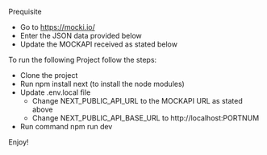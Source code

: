 Prequisite
- Go to https://mocki.io/
- Enter the JSON data provided below
- Update the MOCKAPI received as stated below


To run the following Project follow the steps:
- Clone the project
- Run npm install next (to install the node modules)
- Update .env.local file
   - Change NEXT_PUBLIC_API_URL to the MOCKAPI URL as stated above
   - Change NEXT_PUBLIC_API_BASE_URL to http://localhost:PORTNUM
- Run command npm run dev

Enjoy!
